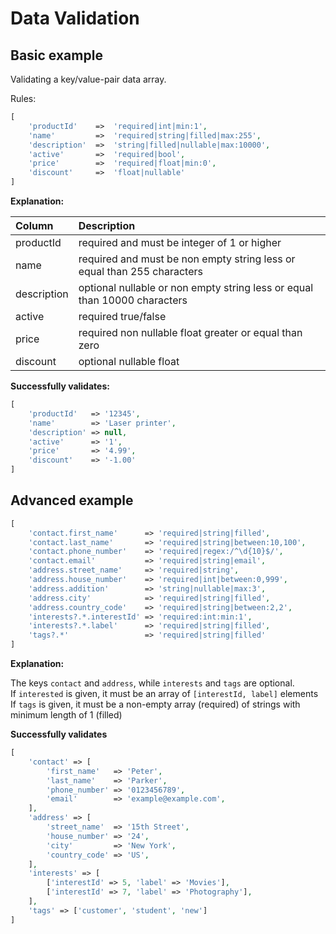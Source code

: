 # Data Validation

## Basic example

Validating a key/value-pair data array.

Rules:
```php
[
    'productId'    =>  'required|int|min:1',                          
    'name'         =>  'required|string|filled|max:255',             
    'description'  =>  'string|filled|nullable|max:10000',           
    'active'       =>  'required|bool',
    'price'        =>  'required|float|min:0',
    'discount'     =>  'float|nullable'     
]
```

**Explanation:**

| Column       | Description                                                               |
|:-------------|:------------------------------------------------------------------------- |
| productId    | required and must be integer of 1 or higher                               |
| name         | required and must be non empty string less or equal than 255 characters   |
| description  | optional nullable or non empty string less or equal than 10000 characters |
| active       | required true/false                                                       |
| price        | required non nullable float greater or equal than zero                    |
| discount     | optional nullable float                                                   |

**Successfully validates:**
```php
[
    'productId'   => '12345',
    'name'        => 'Laser printer',
    'description' => null,
    'active'      => '1',
    'price'       => '4.99',
    'discount'    => '-1.00'
]
```

## Advanced example
```php
[
    'contact.first_name'      => 'required|string|filled',
    'contact.last_name'       => 'required|string|between:10,100',
    'contact.phone_number'    => 'required|regex:/^\d{10}$/',
    'contact.email'           => 'required|string|email',     
    'address.street_name'     => 'required|string',
    'address.house_number'    => 'required|int|between:0,999',
    'address.addition'        => 'string|nullable|max:3',
    'address.city'            => 'required|string|filled',
    'address.country_code'    => 'required|string|between:2,2',    
    'interests?.*.interestId' => 'required:int:min:1',
    'interests?.*.label'      => 'required|string|filled',                    
    'tags?.*'                 => 'required|string|filled'                   
]
```

**Explanation:**

The keys `contact` and `address`, while `interests` and `tags` are optional.  
If `interested` is given, it must be an array of `[interestId, label]` elements  
If `tags` is given, it must be a non-empty array (required) of strings with minimum length of 1 (filled)

**Successfully validates**
```php
[
    'contact' => [
        'first_name'   => 'Peter',
        'last_name'    => 'Parker',  
        'phone_number' => '0123456789',
        'email'        => 'example@example.com',
    ],
    'address' => [
        'street_name'  => '15th Street',
        'house_number' => '24',
        'city'         => 'New York',
        'country_code' => 'US',
    ],
    'interests' => [
        ['interestId' => 5, 'label' => 'Movies'],
        ['interestId' => 7, 'label' => 'Photography'],        
    ],
    'tags' => ['customer', 'student', 'new']       
]
```  

